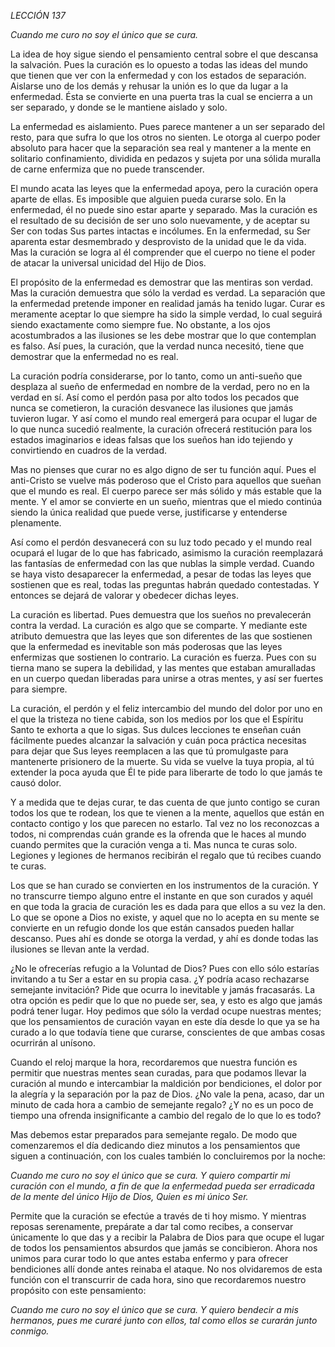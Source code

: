 *LECCIÓN 137*

*Cuando me curo no soy el único que se cura.*

La idea de hoy sigue siendo el pensamiento central sobre el que descansa la salvación. Pues la curación es lo opuesto a todas las ideas del mundo que tienen que ver con la enfermedad y con los estados de separación. Aislarse uno de los demás y rehusar la unión es lo que da lugar a la enfermedad. Ésta se convierte en una puerta tras la cual se encierra a un ser separado, y donde se le mantiene aislado y solo.

La enfermedad es aislamiento. Pues parece mantener a un ser separado del resto, para que sufra lo que los otros no sienten. Le otorga al cuerpo poder absoluto para hacer que la separación sea real y mantener a la mente en solitario confinamiento, dividida en pedazos y sujeta por una sólida muralla de carne enfermiza que no puede transcender.

El mundo acata las leyes que la enfermedad apoya, pero la curación opera aparte de ellas. Es imposible que alguien pueda curarse solo. En la enfermedad, él no puede sino estar aparte y separado. Mas la curación es el resultado de su decisión de ser uno solo nuevamente, y de aceptar su Ser con todas Sus partes intactas e incólumes. En la enfermedad, su Ser aparenta estar desmembrado y desprovisto de la unidad que le da vida. Mas la curación se logra al él comprender que el cuerpo no tiene el poder de atacar la universal unicidad del Hijo de Dios.

El propósito de la enfermedad es demostrar que las mentiras son verdad. Mas la curación demuestra que sólo la verdad es verdad. La separación que la enfermedad pretende imponer en realidad jamás ha tenido lugar. Curar es meramente aceptar lo que siempre ha sido la simple verdad, lo cual seguirá siendo exactamente como siempre fue. No obstante, a los ojos acostumbrados a las ilusiones se les debe mostrar que lo que contemplan es falso. Así pues, la curación, que la verdad nunca necesitó, tiene que demostrar que la enfermedad no es real.

La curación podría considerarse, por lo tanto, como un anti-sueño que desplaza al sueño de enfermedad en nombre de la verdad, pero no en la verdad en sí. Así como el perdón pasa por alto todos los pecados que nunca se cometieron, la curación desvanece las ilusiones que jamás tuvieron lugar. Y así como el mundo real emergerá para ocupar el lugar de lo que nunca sucedió realmente, la curación ofrecerá restitución para los estados imaginarios e ideas falsas que los sueños han ido tejiendo y convirtiendo en cuadros de la verdad.

Mas no pienses que curar no es algo digno de ser tu función aquí. Pues el anti-Cristo se vuelve más poderoso que el Cristo para aquellos que sueñan que el mundo es real. El cuerpo parece ser más sólido y más estable que la mente. Y el amor se convierte en un sueño, mientras que el miedo continúa siendo la única realidad que puede verse, justificarse y entenderse plenamente.

Así como el perdón desvanecerá con su luz todo pecado y el mundo real ocupará el lugar de lo que has fabricado, asimismo la curación reemplazará las fantasías de enfermedad con las que nublas la simple verdad. Cuando se haya visto desaparecer la enfermedad, a pesar de todas las leyes que sostienen que es real, todas las preguntas habrán quedado contestadas. Y entonces se dejará de valorar y obedecer dichas leyes.

La curación es libertad. Pues demuestra que los sueños no prevalecerán contra la verdad. La curación es algo que se comparte. Y mediante este atributo demuestra que las leyes que son diferentes de las que sostienen que la enfermedad es inevitable son más poderosas que las leyes enfermizas que sostienen lo contrario. La curación es fuerza. Pues con su tierna mano se supera la debilidad, y las mentes que estaban amuralladas en un cuerpo quedan liberadas para unirse a otras mentes, y así ser fuertes para siempre.

La curación, el perdón y el feliz intercambio del mundo del dolor por uno en el que la tristeza no tiene cabida, son los medios por los que el Espíritu Santo te exhorta a que lo sigas. Sus dulces lecciones te enseñan cuán fácilmente puedes alcanzar la salvación y cuán poca práctica necesitas para dejar que Sus leyes reemplacen a las que tú promulgaste para mantenerte prisionero de la muerte. Su vida se vuelve la tuya propia, al tú extender la poca ayuda que Él te pide para liberarte de todo lo que jamás te causó dolor.

Y a medida que te dejas curar, te das cuenta de que junto contigo se curan todos los que te rodean, los que te vienen a la mente, aquellos que están en contacto contigo y los que parecen no estarlo. Tal vez no los reconozcas a todos, ni comprendas cuán grande es la ofrenda que le haces al mundo cuando permites que la curación venga a ti. Mas nunca te curas solo. Legiones y legiones de hermanos recibirán el regalo que tú recibes cuando te curas.

Los que se han curado se convierten en los instrumentos de la curación. Y no transcurre tiempo alguno entre el instante en que son curados y aquél en que toda la gracia de curación les es dada para que ellos a su vez la den. Lo que se opone a Dios no existe, y aquel que no lo acepta en su mente se convierte en un refugio donde los que están cansados pueden hallar descanso. Pues ahí es donde se otorga la verdad, y ahí es donde todas las ilusiones se llevan ante la verdad.

¿No le ofrecerías refugio a la Voluntad de Dios? Pues con ello sólo estarías invitando a tu Ser a estar en su propia casa. ¿Y podría acaso rechazarse semejante invitación? Pide que ocurra lo inevitable y jamás fracasarás. La otra opción es pedir que lo que no puede ser, sea, y esto es algo que jamás podrá tener lugar. Hoy pedimos que sólo la verdad ocupe nuestras mentes; que los pensamientos de curación vayan en este día desde lo que ya se ha curado a lo que todavía tiene que curarse, conscientes de que ambas cosas ocurrirán al unísono.

Cuando el reloj marque la hora, recordaremos que nuestra función es permitir que nuestras mentes sean curadas, para que podamos llevar la curación al mundo e intercambiar la maldición por bendiciones, el dolor por la alegría y la separación por la paz de Dios. ¿No vale la pena, acaso, dar un minuto de cada hora a cambio de semejante regalo? ¿Y no es un poco de tiempo una ofrenda insignificante a cambio del regalo de lo que lo es todo?

Mas debemos estar preparados para semejante regalo. De modo que comenzaremos el día dedicando diez minutos a los pensamientos que siguen a continuación, con los cuales también lo concluiremos por la noche:

_Cuando me curo no soy el único que se cura. Y quiero compartir mi curación con el mundo, a fin de que la enfermedad pueda ser erradicada de la mente del único Hijo de Dios, Quien es mi único Ser._

Permite que la curación se efectúe a través de ti hoy mismo. Y mientras reposas serenamente, prepárate a dar tal como recibes, a conservar únicamente lo que das y a recibir la Palabra de Dios para que ocupe el lugar de todos los pensamientos absurdos que jamás se concibieron. Ahora nos unimos para curar todo lo que antes estaba enfermo y para ofrecer bendiciones allí donde antes reinaba el ataque. No nos olvidaremos de esta función con el transcurrir de cada hora, sino que recordaremos nuestro propósito con este pensamiento:

_Cuando me curo no soy el único que se cura. Y quiero bendecir a mis hermanos, pues me curaré junto con ellos, tal como ellos se curarán junto conmigo._